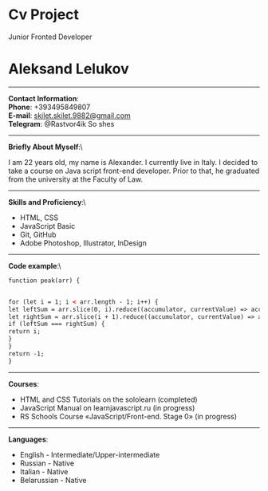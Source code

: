 # Cv Project
 Junior Fronted Developer
# Aleksand Lelukov
***
**Contact Information**:\
**Phone**: +393495849807 \
**E-mail**: skilet.skilet.9882@gmail.com\
**Telegram**: @Rastvor4ik So shes
***
**Briefly About Myself**:\

I am 22 years old, my name is Alexander. I currently live in Italy. I decided to take a course on Java script front-end developer. Prior to that, he graduated from the university at the Faculty of Law.
***
**Skills and Proficiency**:\
* HTML, CSS
* JavaScript Basic
* Git, GitHub
* Adobe Photoshop, Illustrator, InDesign
***
**Code example**:\
```html
function peak(arr) {


for (let i = 1; i < arr.length - 1; i++) {
let leftSum = arr.slice(0, i).reduce((accumulator, currentValue) => accumulator + currentValue);
let rightSum = arr.slice(i + 1).reduce((accumulator, currentValue) => accumulator + currentValue);
if (leftSum === rightSum) {
return i;
}
}
return -1;
}
```
***
**Courses**:
* HTML and CSS Tutorials on the sololearn (completed)
* JavaScript Manual on learnjavascript.ru (in progress)
* RS Schools Course «JavaScript/Front-end. Stage 0» (in progress)
***
**Languages**: 
* English - Intermediate/Upper-intermediate 
* Russian - Native
* Italian - Native
* Belarussian - Native
